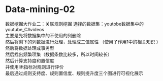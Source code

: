 # Data-mining-02
数据挖掘大作业二：关联规则挖掘
选择的数据集：youtobe数据集中的youtube_CAvideos  
主要是先将数据集中的不使用的列删除  
然后将剩下的列数据进行处理，处理成二值属性 （使用了作用1中的相关知识 ）
然后将数据处理成事务型  
然后找出频繁项集（数据条数比较多，所以时间较长）  
然后计算支持度和置信度  
并使用lift指标对规则进行评价  
最后通过规则支持度、规则置信度、规则提升度三个图进行可视化展示
